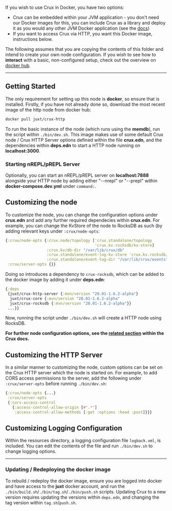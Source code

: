 If you wish to use Crux in Docker, you have two options:
- Crux can be embedded within your JVM application - you don't need our Docker images for this, you can include Crux as a library and deploy it as you would any other JVM Docker application (see the [docs](https://opencrux.com/docs))
- If you want to access Crux via HTTP, you want this Docker image, instructions below.

The following assumes that you are copying the contents of this folder and intend to create your own node configuration. If you wish to see how to **interact** with a basic, non-configured setup, check out the overview on [docker hub](https://hub.docker.com/r/juxt/crux-http).

---
## Getting Started

The only requirement for setting up this node is **docker**, so ensure that is installed. Firstly, if you have not already done so,
download the most recent image of the http node from docker hub:

```bash
docker pull juxt/crux-http
```

To run the basic instance of the node (which runs using the **memdb**), run the script within `./bin/dev.sh`. This image makes use of
some default Crux node / Crux HTTP Server options defined within the file **crux.edn**, and the dependencies within **deps.edn** to
start a HTTP node running on **localhost:3000**.

### Starting nREPL/pREPL Server

Optionally, you can start an nREPL/pREPL server on **localhost:7888** alongside your HTTP node by adding either "--nrepl" or "--prepl" within **docker-compose.dev.yml** under `command:`.


## Customizing the node

To customize the node, you can change the configuration options under **crux.edn** and add any further required dependecies
within **crux.edn**. For example, you can change the KvStore of the node to RocksDB as such (by adding relevant keys under
`:crux/node-opts`:

```clojure
{:crux/node-opts {:crux.node/topology ['crux.standalone/topology
                                       'crux.kv.rocksdb/kv-store]
                  :crux.kv/db-dir "/var/lib/crux/db"
                  :crux.standalone/event-log-kv-store 'crux.kv.rocksdb/kv
                  :crux.standalone/event-log-dir "/var/lib/crux/events"}
 :crux/server-opts {}}
```

Doing so introduces a dependency to `crux-rocksdb`, which can be added to the docker image by adding it under **deps.edn**:

```clojure
{:deps
 {juxt/crux-http-server {:mvn/version "20.01-1.6.2-alpha"}
  juxt/crux-core {:mvn/version "20.01-1.6.2-alpha"
  juxt/crux-rocksdb {:mvn/version "20.01-1.6.2-alpha"}}
 ...}}
```

Now, running the script under `./bin/dev.sh` will create a HTTP node using RocksDB.

**For further node configuration options, see the [related section](https://opencrux.com/docs#configuration) within the Crux docs.**

## Customizing the HTTP Server

In a similar manner to customizing the node, custom options can be set on the Crux HTTP server which the node is started on.
For example, to add CORS access permissions to the server, add the following under `:crux/server-opts` before running `./bin/dev.sh`:

```clojure
{:crux/node-opts {...}
 :crux/server-opts
 {:cors-access-control
   {:access-control-allow-origin [#".*"]
    :access-control-allow-methods [:get :options :head :post]}}}
```

## Customizing Logging Configuration

Within the resources directory, a logging configuration file `logback.xml`, is included. You can edit the contents of the file and run `./bin/dev.sh` to change logging options.

---

### Updating / Redeploying the docker image

To rebuild / redeploy the docker image, ensure you are logged into docker and have access to the **juxt** docker account, and run the `./bin/build.sh`/`./bin/tag.sh`/`./bin/push.sh` scripts. Updating Crux to a new version requires updating the versions within `deps.edn`, and changing the tag version within `tag.sh`/`push.sh`.
